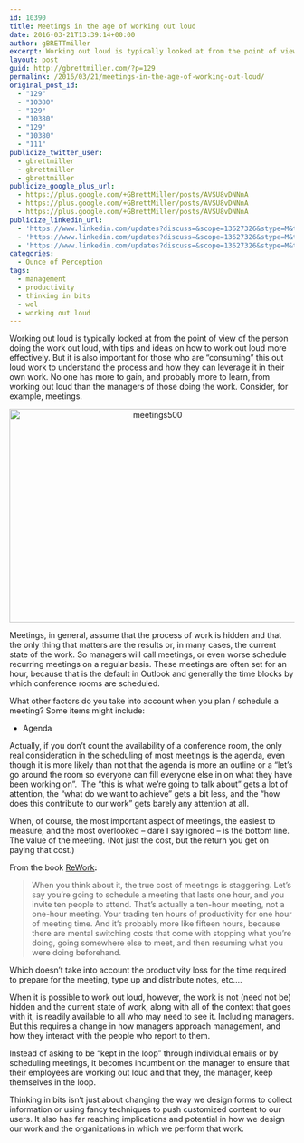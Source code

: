 ```yaml
---
id: 10390
title: Meetings in the age of working out loud
date: 2016-03-21T13:39:14+00:00
author: gBRETTmiller
excerpt: Working out loud is typically looked at from the point of view of the person doing the work out loud, but it is also important for those who are "consuming" this out loud work to understand the process and how they can leverage it in their own work.
layout: post
guid: http://gbrettmiller.com/?p=129
permalink: /2016/03/21/meetings-in-the-age-of-working-out-loud/
original_post_id:
  - "129"
  - "10380"
  - "129"
  - "10380"
  - "129"
  - "10380"
  - "111"
publicize_twitter_user:
  - gbrettmiller
  - gbrettmiller
  - gbrettmiller
publicize_google_plus_url:
  - https://plus.google.com/+GBrettMiller/posts/AVSU8vDNNnA
  - https://plus.google.com/+GBrettMiller/posts/AVSU8vDNNnA
  - https://plus.google.com/+GBrettMiller/posts/AVSU8vDNNnA
publicize_linkedin_url:
  - 'https://www.linkedin.com/updates?discuss=&scope=13627326&stype=M&topic=6138028191303942145&type=U&a=mq1c'
  - 'https://www.linkedin.com/updates?discuss=&scope=13627326&stype=M&topic=6138028191303942145&type=U&a=mq1c'
  - 'https://www.linkedin.com/updates?discuss=&scope=13627326&stype=M&topic=6138028191303942145&type=U&a=mq1c'
categories:
  - Ounce of Perception
tags:
  - management
  - productivity
  - thinking in bits
  - wol
  - working out loud
---
```

Working out loud is typically looked at from the point of view of the person doing the work out loud, with tips and ideas on how to work out loud more effectively. But it is also important for those who are &#8220;consuming&#8221; this out loud work to understand the process and how they can leverage it in their own work. No one has more to gain, and probably more to learn, from working out loud than the managers of those doing the work. Consider, for example, meetings.

<p style="text-align:center;">
  <img class="  wp-image-131 aligncenter" src="https://i0.wp.com/167.99.231.190/wp-content/uploads/2016/03/meetings500.jpeg?resize=508%2C377" alt="meetings500" width="508" height="377" srcset="https://i1.wp.com/gbrettmiller.com/wp-content/uploads/2016/03/meetings500.jpeg?w=970 970w, https://i1.wp.com/gbrettmiller.com/wp-content/uploads/2016/03/meetings500.jpeg?resize=300%2C223 300w, https://i1.wp.com/gbrettmiller.com/wp-content/uploads/2016/03/meetings500.jpeg?resize=768%2C570 768w, https://i1.wp.com/gbrettmiller.com/wp-content/uploads/2016/03/meetings500.jpeg?resize=640%2C475 640w" sizes="(max-width: 508px) 100vw, 508px" data-recalc-dims="1" />
</p>

Meetings, in general, assume that the process of work is hidden and that the only thing that matters are the results or, in many cases, the current state of the work. So managers will call meetings, or even worse schedule recurring meetings on a regular basis. These meetings are often set for an hour, because that is the default in Outlook and generally the time blocks by which conference rooms are scheduled.

What other factors do you take into account when you plan / schedule a meeting? Some items might include:

  * Agenda

Actually, if you don&#8217;t count the availability of a conference room, the only real consideration in the scheduling of most meetings is the agenda, even though it is more likely than not that the agenda is more an outline or a &#8220;let&#8217;s go around the room so everyone can fill everyone else in on what they have been working on&#8221;.  The &#8220;this is what we&#8217;re going to talk about&#8221; gets a lot of attention, the &#8220;what do we want to achieve&#8221; gets a bit less, and the &#8220;how does this contribute to our work&#8221; gets barely any attention at all.

When, of course, the most important aspect of meetings, the easiest to measure, and the most overlooked &#8211; dare I say ignored &#8211; is the bottom line. The value of the meeting. (Not just the cost, but the return you get on paying that cost.)

From the book [ReWork](https://37signals.com/rework)**:**

<blockquote class="jive-quote">
  <p>
    When you think about it, the true cost of meetings is staggering. Let&#8217;s say you&#8217;re going to schedule a meeting that lasts one hour, and you invite ten people to attend. That&#8217;s actually a ten-hour meeting, not a one-hour meeting. Your trading ten hours of productivity for one hour of meeting time. And it&#8217;s probably more like fifteen hours, because there are mental switching costs that come with stopping what you&#8217;re doing, going somewhere else to meet, and then resuming what you were doing beforehand.
  </p>
</blockquote>

Which doesn&#8217;t take into account the productivity loss for the time required to prepare for the meeting, type up and distribute notes, etc&#8230;.

When it is possible to work out loud, however, the work is not (need not be) hidden and the current state of work, along with all of the context that goes with it, is readily available to all who may need to see it. Including managers. But this requires a change in how managers approach management, and how they interact with the people who report to them.

Instead of asking to be &#8220;kept in the loop&#8221; through individual emails or by scheduling meetings, it becomes incumbent on the manager to ensure that their employees are working out loud and that they, the manager, keep themselves in the loop.

Thinking in bits isn&#8217;t just about changing the way we design forms to collect information or using fancy techniques to push customized content to our users. It also has far reaching implications and potential in how we design our work and the organizations in which we perform that work.

&nbsp;
